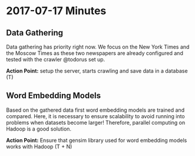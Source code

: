 # 2017-07-17 Minutes

## Data Gathering 

Data gathering has priority right now. We focus on the New York Times and the Moscow Times as these two newspapers are already configured and tested with the crawler @todorus set up.

**Action Point:** setup the server, starts crawling and save data in a database (T)

## Word Embedding Models

Based on the gathered data first word embedding models are trained and compared. Here, it is necessary to ensure scalability to avoid running into problems when datasets become larger! Therefore, parallel computing on Hadoop is a good solution.

**Action Point:** Ensure that gensim library used for word embedding models works with Hadoop (T + N)

